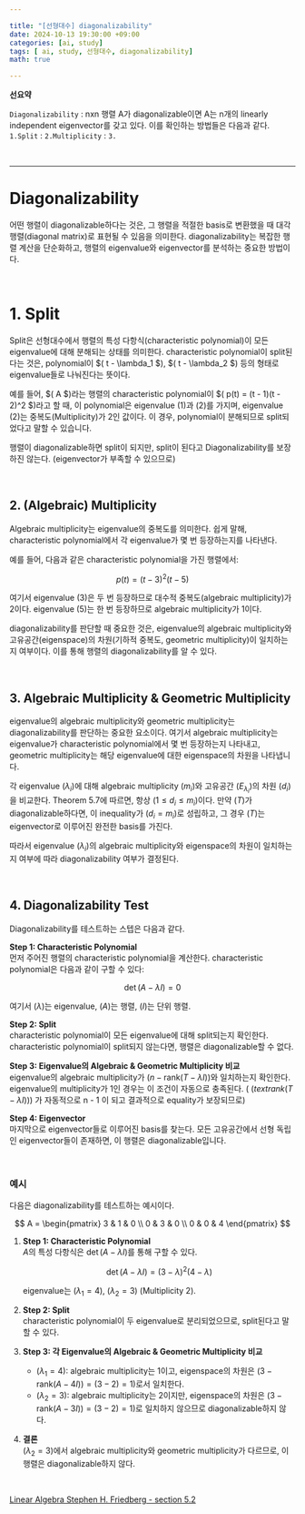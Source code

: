 ```yaml
---

title: "[선형대수] diagonalizability"  
date: 2024-10-13 19:30:00 +09:00  
categories: [ai, study]  
tags: [ ai, study, 선형대수, diagonalizability]  
math: true  

---
```


**선요약**  

`Diagonalizability` : nxn 행렬 A가 diagonalizable이면 A는 n개의 linearly independent eigenvector를 갖고 있다. 이를 확인하는 방법들은 다음과 같다.
`1.Split` :
`2.Multiplicity` :
`3.`

<br/>

---

# **Diagonalizability**

어떤 행렬이 diagonalizable하다는 것은, 그 행렬을 적절한 basis로 변환했을 때 대각 행렬(diagonal matrix)로 표현될 수 있음을 의미한다. diagonalizability는 복잡한 행렬 계산을 단순화하고, 행렬의 eigenvalue와 eigenvector를 분석하는 중요한 방법이다.

<br/>

# **1. Split**

Split은 선형대수에서 행렬의 특성 다항식(characteristic polynomial)이 모든 eigenvalue에 대해 분해되는 상태를 의미한다. characteristic polynomial이 split된다는 것은, polynomial이 $( t - \lambda_1 $), $( t - \lambda_2 $) 등의 형태로 eigenvalue들로 나눠진다는 뜻이다.

예를 들어, $( A $)라는 행렬의 characteristic polynomial이 $( p(t) = (t - 1)(t - 2)^2 $)라고 할 때, 이 polynomial은 eigenvalue $(1$)과 $(2$)를 가지며, eigenvalue $(2$)는 중복도(Multiplicity)가 2인 값이다. 이 경우, polynomial이 분해되므로 split되었다고 말할 수 있습니다.

행렬이 diagonalizable하면 split이 되지만, split이 된다고 Diagonalizability를 보장하진 않는다. (eigenvector가 부족할 수 있으므로)

<br/>

## **2. (Algebraic) Multiplicity**

Algebraic multiplicity는 eigenvalue의 중복도를 의미한다. 쉽게 말해, characteristic polynomial에서 각 eigenvalue가 몇 번 등장하는지를 나타낸다.

예를 들어, 다음과 같은 characteristic polynomial을 가진 행렬에서:

$$
p(t) = (t - 3)^2(t - 5)
$$

여기서 eigenvalue $(3$)은 두 번 등장하므로 대수적 중복도(algebraic multiplicity)가 2이다. eigenvalue $(5$)는 한 번 등장하므로 algebraic multiplicity가 1이다.

diagonalizability를 판단할 때 중요한 것은, eigenvalue의 algebraic multiplicity와 고유공간(eigenspace)의 차원(기하적 중복도, geometric multiplicity)이 일치하는지 여부이다. 이를 통해 행렬의 diagonalizability를 알 수 있다.

<br/>

## **3. Algebraic Multiplicity & Geometric Multiplicity**

eigenvalue의 algebraic multiplicity와 geometric multiplicity는 diagonalizability를 판단하는 중요한 요소이다. 여기서 algebraic multiplicity는 eigenvalue가 characteristic polynomial에서 몇 번 등장하는지 나타내고, geometric multiplicity는 해당 eigenvalue에 대한 eigenspace의 차원을 나타냅니다.

각 eigenvalue $(\lambda_i)$에 대해 algebraic multiplicity $(m_i$)와 고유공간 $(E_{\lambda_i}$)의 차원 $(d_i$)을 비교한다. Theorem 5.7에 따르면, 항상 $(1 \leq d_i \leq m_i$)이다. 만약 $(T$)가 diagonalizable하다면, 이 inequality가 $(d_i = m_i$)로 성립하고, 그 경우 $(T$)는 eigenvector로 이루어진 완전한 basis를 가진다.

따라서 eigenvalue $(\lambda_i$)의 algebraic multiplicity와 eigenspace의 차원이 일치하는지 여부에 따라 diagonalizability 여부가 결정된다.

<br/>

## **4. Diagonalizability Test**

Diagonalizability를 테스트하는 스텝은 다음과 같다.

**Step 1: Characteristic Polynomial**  
먼저 주어진 행렬의 characteristic polynomial을 계산한다. characteristic polynomial은 다음과 같이 구할 수 있다:

$$
\det(A - \lambda I) = 0
$$

여기서 $(\lambda$)는 eigenvalue, $(A$)는 행렬, $(I$)는 단위 행렬.

**Step 2: Split**  
characteristic polynomial이 모든 eigenvalue에 대해 split되는지 확인한다. characteristic polynomial이 split되지 않는다면, 행렬은 diagonalizable할 수 없다.

**Step 3: Eigenvalue의 Algebraic & Geometric Multiplicity 비교**  
eigenvalue의 algebraic multiplicity가 $(n - \text{rank}(T - \lambda I)$)와 일치하는지 확인한다. eigenvalue의 multiplicity가 1인 경우는 이 조건이 자동으로 충족된다. ( $(text{rank}(T - \lambda I)$)) 가 자동적으로 n - 1 이 되고 결과적으로 equality가 보장되므로)

**Step 4: Eigenvector**  
마지막으로 eigenvector들로 이루어진 basis를 찾는다. 모든 고유공간에서 선형 독립인 eigenvector들이 존재하면, 이 행렬은 diagonalizable입니다.

<br/>

### **예시**

다음은 diagonalizability를 테스트하는 예시이다.

$$
A = \begin{pmatrix} 3 & 1 & 0 \\ 0 & 3 & 0 \\ 0 & 0 & 4 \end{pmatrix}
$$

1. **Step 1: Characteristic Polynomial**  
   $A$의 특성 다항식은 $\det(A - \lambda I)$를 통해 구할 수 있다.

   $$
   \det(A - \lambda I) = (3 - \lambda)^2(4 - \lambda)
   $$

   eigenvalue는 $(\lambda_1 = 4$), $(\lambda_2 = 3$) (Multiplicity 2).

2. **Step 2: Split**  
   characteristic polynomial이 두 eigenvalue로 분리되었으므로, split된다고 말할 수 있다.

3. **Step 3: 각 Eigenvalue의 Algebraic & Geometric Multiplicity 비교**  
   - $(\lambda_1 = 4$): algebraic multiplicity는 1이고, eigenspace의 차원은 $(3 - \text{rank}(A - 4I)) = (3 - 2) = 1$)로서 일치한다.
   - $(\lambda_2 = 3$): algebraic multiplicity는 2이지만, eigenspace의 차원은 $(3 - \text{rank}(A - 3I)) = (3 - 2) = 1$)로 일치하지 않으므로 diagonalizable하지 않다.

4. **결론**  
   $(\lambda_2 = 3$)에서 algebraic multiplicity와 geometric multiplicity가 다르므로, 이 행렬은 diagonalizable하지 않다.

<br/>

[Linear Algebra Stephen H. Friedberg - section 5.2](https://g.co/kgs/PAu2zpL)